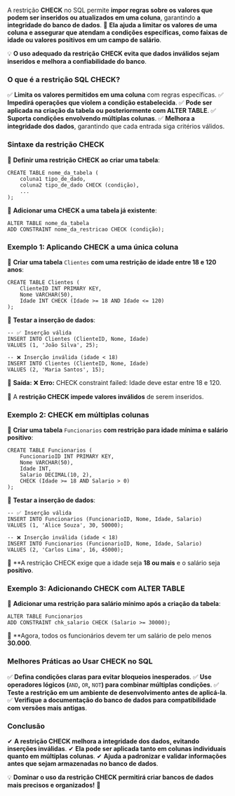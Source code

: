 A restrição **CHECK** no SQL permite **impor regras sobre os valores que podem ser inseridos ou atualizados em uma coluna**, garantindo **a integridade do banco de dados**. 
📌 **Ela ajuda a limitar os valores de uma coluna e assegurar que atendam a condições específicas, como faixas de idade ou valores positivos em um campo de salário**.

💡 **O uso adequado da restrição CHECK evita que dados inválidos sejam inseridos e melhora a confiabilidade do banco**.

### **O que é a restrição SQL CHECK?**

✅ **Limita os valores permitidos em uma coluna** com regras específicas. 
✅ **Impedirá operações que violem a condição estabelecida**. 
✅ **Pode ser aplicada na criação da tabela ou posteriormente com ALTER TABLE**. 
✅ **Suporta condições envolvendo múltiplas colunas**. 
✅ **Melhora a integridade dos dados**, garantindo que cada entrada siga critérios válidos.

### **Sintaxe da restrição CHECK**

📌 **Definir uma restrição CHECK ao criar uma tabela**:

```
CREATE TABLE nome_da_tabela (
    coluna1 tipo_de_dado,
    coluna2 tipo_de_dado CHECK (condição),
    ...
);
```

📌 **Adicionar uma CHECK a uma tabela já existente**:

```
ALTER TABLE nome_da_tabela  
ADD CONSTRAINT nome_da_restricao CHECK (condição);
```

### **Exemplo 1: Aplicando CHECK a uma única coluna**

📌 **Criar uma tabela** `Clientes` **com uma restrição de idade entre 18 e 120 anos**:

```
CREATE TABLE Clientes (
    ClienteID INT PRIMARY KEY,
    Nome VARCHAR(50),
    Idade INT CHECK (Idade >= 18 AND Idade <= 120)
);
```

📌 **Testar a inserção de dados**:

```
-- ✅ Inserção válida
INSERT INTO Clientes (ClienteID, Nome, Idade)  
VALUES (1, 'João Silva', 25);

-- ❌ Inserção inválida (idade < 18)
INSERT INTO Clientes (ClienteID, Nome, Idade)  
VALUES (2, 'Maria Santos', 15);  
```

🔹 **Saída:** ❌ **Erro:** CHECK constraint failed: Idade deve estar entre 18 e 120.

📌 A **restrição CHECK impede valores inválidos** de serem inseridos.

### **Exemplo 2: CHECK em múltiplas colunas**

📌 **Criar uma tabela** `Funcionarios` **com restrição para idade mínima e salário positivo**:

```
CREATE TABLE Funcionarios (
    FuncionarioID INT PRIMARY KEY,
    Nome VARCHAR(50),
    Idade INT,
    Salario DECIMAL(10, 2),
    CHECK (Idade >= 18 AND Salario > 0)
);
```

📌 **Testar a inserção de dados**:

```
-- ✅ Inserção válida
INSERT INTO Funcionarios (FuncionarioID, Nome, Idade, Salario)  
VALUES (1, 'Alice Souza', 30, 50000);

-- ❌ Inserção inválida (idade < 18)
INSERT INTO Funcionarios (FuncionarioID, Nome, Idade, Salario)  
VALUES (2, 'Carlos Lima', 16, 45000);
```

📌 **A restrição CHECK exige que a idade seja **18 ou mais** e o salário seja **positivo**.

### **Exemplo 3: Adicionando CHECK com ALTER TABLE**

📌 **Adicionar uma restrição para salário mínimo após a criação da tabela**:

```
ALTER TABLE Funcionarios  
ADD CONSTRAINT chk_salario CHECK (Salario >= 30000);
```

📌 **Agora, todos os funcionários devem ter um salário de pelo menos **30.000**.

### **Melhores Práticas ao Usar CHECK no SQL**

✅ **Defina condições claras para evitar bloqueios inesperados**. 
✅ **Use operadores lógicos (**`AND`**,** `OR`**,** `NOT`**) para combinar múltiplas condições**. 
✅ **Teste a restrição em um ambiente de desenvolvimento antes de aplicá-la**. 
✅ **Verifique a documentação do banco de dados para compatibilidade com versões mais antigas**.

### **Conclusão**

✔ **A restrição CHECK melhora a integridade dos dados, evitando inserções inválidas**. 
✔ **Ela pode ser aplicada tanto em colunas individuais quanto em múltiplas colunas**. 
✔ **Ajuda a padronizar e validar informações antes que sejam armazenadas no banco de dados**.

💡 **Dominar o uso da restrição CHECK permitirá criar bancos de dados mais precisos e organizados!** 🚀

